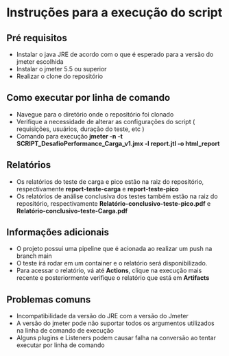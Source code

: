 # Instruções para a execução do script

## Pré requisitos

- Instalar o java JRE de acordo com o que é esperado para a versão do jmeter escolhida
- Instalar o jmeter 5.5 ou superior
- Realizar o clone do repositório


## Como executar por linha de comando

- Navegue para o diretório onde o repositório foi clonado
- Verifique a necessidade de alterar as configurações do script ( requisições, usuários, duração do teste, etc )
- Comando para execução **jmeter -n -t SCRIPT_DesafioPerformance_Carga_v1.jmx -l report.jtl -o html_report**


## Relatórios

- Os relatórios do teste de carga e pico estão na raiz do repositório, respectivamente **report-teste-carga** e **report-teste-pico**
- Os relatórios de análise conclusiva dos testes também estão na raiz do repositório, respectivamente **Relatório-conclusivo-teste-pico.pdf** e **Relatório-conclusivo-teste-Carga.pdf**

## Informações adicionais

- O projeto possui uma pipeline que é acionada ao realizar um push na branch main
- O teste írá rodar em um container e o relatório será disponibilizado.
- Para acessar o relatório, vá até **Actions**, clique na execução mais recente e posteriormente verifique o relatório que está em **Artifacts**

## Problemas comuns

- Incompatibilidade da versão do JRE com a versão do Jmeter
- A versão do jmeter pode não suportar todos os argumentos utilizados na linha de comando de execução
- Alguns plugins e Listeners podem causar falha na conversão ao tentar executar por linha de comando
  
